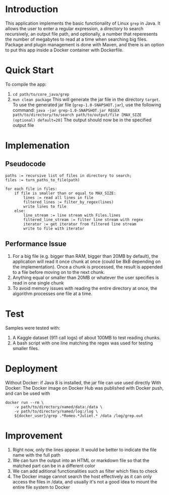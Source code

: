 # Introduction
This application implements the basic functionality of Linux `grep` in Java. It allows the user to enter a regular expression, a directory to search recursively, an output file path, and optionally, a number that reperesents the number of megabytes to read at a time when searching big files. Package and plugin management is done with Maven, and there is an option to put this app inside a Docker container with Dockerfile.

# Quick Start
To compile the app:
1. `cd path/to/core_java/grep`
2. `mvn clean package`
This will generate the jar file in the directory `target`. To use the generated jar file (`grep-1.0-SNAPSHOT.jar`), use the following command:
`java -jar grep-1.0-SNAPSHOT.jar REGEX path/to/directory/to/search path/to/output/file [MAX_SIZE (optional) default=20]`
The output should now be in the specified output file

# Implemenation
## Pseudocode
```pseudocode
paths := recursive list of files in directory to search;
files := turn_paths_to_file(path)

for each file in files:
    if file is smaller than or equal to MAX_SIZE:
        lines := read all lines in file
        filtered_lines := filter_by_regex(lines)
        write lines to file
    else:
        line_stream := line stream with Files.lines
        filtered_line_stream := filter line stream with regex
        iterator := get iterator from filtered line stream
        write to file with iterator
```

## Performance Issue
1. For a big file (e.g. bigger than RAM, bigger than 20MB by default), the application will read it once chunk at once (could be 8kB depending on the implementation). Once a chunk is processed, the result is appended to a file before moving on to the next chunk.
2. Anything equal or smaller than 20MB or whatever the user specifies is read in one single chunk
3. To avoid memory issues with reading the entire directory at once, the algorithm processes one file at a time.

# Test
Samples were tested with:
1. A Kaggle dataset (911 call logs) of about 100MB to test reading chunks.
2. A bash script with one line matching the regex was used for testing smaller files.

# Deployment
Without Docker: if Java 8 is installed, the jar file can use used directly
With Docker: The Docker image on Docker Hub was published with Docker push, and can be used with 
```
docker run --rm \ 
    -v path/to/directory/named/data:/data \
    -v path/to/directory/named/log:/log \
    ${docker_user}/grep .*Romeo.*Juliet.* /data /log/grep.out
```

# Improvement
1. Right now, only the lines appear. It would be better to indicate the file name with the full path
2. We can turn the output into an HTML or markdown file so that the matched part can be in a different color
3. We can add aditional functionalities such as filter which files to check
4. The Docker image cannot search the host effectively as it can only access the files in /data, and usually it's not a good idea to mount the entire file system to Docker